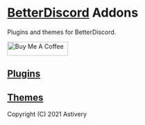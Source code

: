# [BetterDiscord](https://github.com/rauenzi/BetterDiscordApp) Addons
Plugins and themes for BetterDiscord.

<a href="https://www.buymeacoffee.com/astive" target="_blank"><img src="https://cdn.buymeacoffee.com/buttons/default-orange.png" alt="Buy Me A Coffee" height="32" width="140"></a>

## [Plugins](https://github.com/Astivery/Better-Discord-Addons/tree/master/Plugins)
## [Themes](https://github.com/Astivery/Better-Discord-Addons/tree/master/Themes)
 
Copyright (C) 2021 Astivery
